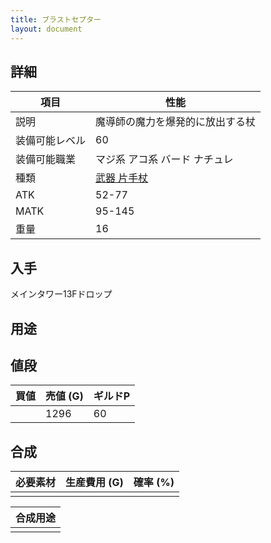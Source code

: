 ```yaml
---
title: ブラストセプター
layout: document
---
```

## 詳細

|項目|性能|
|---|---|
|説明|魔導師の魔力を爆発的に放出する杖|
|装備可能レベル|60|
|装備可能職業|マジ系 アコ系 バード ナチュレ|
|種類|[武器 片手杖](武器(片手杖))|
|ATK|52-77|
|MATK|95-145|
|重量|16|

## 入手

メインタワー13Fドロップ

## 用途

## 値段

|買値|売値 (G)|ギルドP|
|---|---|---|
||1296|60|

## 合成

|必要素材|生産費用 (G)|確率 (%)|
|---|---|---|
||||

|合成用途|
|---|
||
